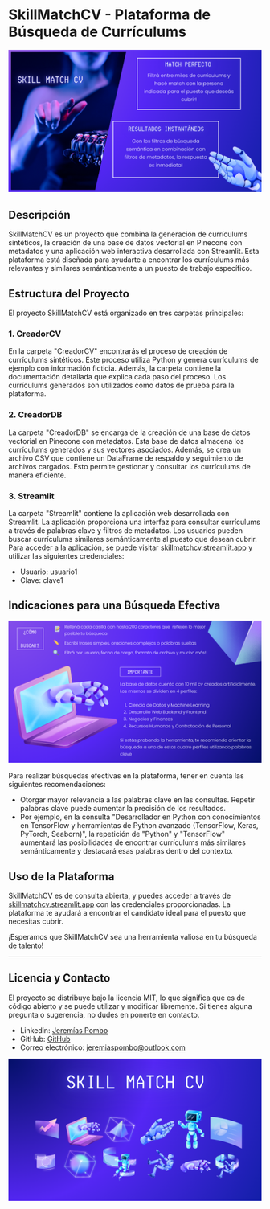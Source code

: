# SkillMatchCV - Plataforma de Búsqueda de Currículums
<div style="text-align:center;">
<img src="media/1.png" alt="Descripción de la imagen" width="700">
</div>


## Descripción

SkillMatchCV es un proyecto que combina la generación de currículums sintéticos, la creación de una base de datos vectorial en Pinecone con metadatos y una aplicación web interactiva desarrollada con Streamlit. Esta plataforma está diseñada para ayudarte a encontrar los currículums más relevantes y similares semánticamente a un puesto de trabajo específico.

## Estructura del Proyecto

El proyecto SkillMatchCV está organizado en tres carpetas principales:

### 1. CreadorCV

En la carpeta "CreadorCV" encontrarás el proceso de creación de currículums sintéticos. Este proceso utiliza Python y genera currículums de ejemplo con información ficticia. Además, la carpeta contiene la documentación detallada que explica cada paso del proceso. Los currículums generados son utilizados como datos de prueba para la plataforma.

### 2. CreadorDB

La carpeta "CreadorDB" se encarga de la creación de una base de datos vectorial en Pinecone con metadatos. Esta base de datos almacena los currículums generados y sus vectores asociados. Además, se crea un archivo CSV que contiene un DataFrame de respaldo y seguimiento de archivos cargados. Esto permite gestionar y consultar los currículums de manera eficiente.

### 3. Streamlit

La carpeta "Streamlit" contiene la aplicación web desarrollada con Streamlit. La aplicación proporciona una interfaz para consultar currículums a través de palabras clave y filtros de metadatos. Los usuarios pueden buscar currículums similares semánticamente al puesto que desean cubrir. Para acceder a la aplicación, se puede visitar [skillmatchcv.streamlit.app](https://skillmatchcv.streamlit.app) y utilizar las siguientes credenciales:

- Usuario: usuario1
- Clave: clave1

## Indicaciones para una Búsqueda Efectiva
<div style="text-align:center;">
<img src="media/2.png" alt="Descripción de la imagen" width="700">
</div>

Para realizar búsquedas efectivas en la plataforma, tener en cuenta las siguientes recomendaciones:

- Otorgar mayor relevancia a las palabras clave en las consultas. Repetir palabras clave puede aumentar la precisión de los resultados.
- Por ejemplo, en la consulta "Desarrollador en Python con conocimientos en TensorFlow y herramientas de Python avanzado (TensorFlow, Keras, PyTorch, Seaborn)", la repetición de "Python" y "TensorFlow" aumentará las posibilidades de encontrar currículums más similares semánticamente y destacará esas palabras dentro del contexto.

## Uso de la Plataforma

SkillMatchCV es de consulta abierta, y puedes acceder a través de [skillmatchcv.streamlit.app](https://skillmatchcv.streamlit.app) con las credenciales proporcionadas. La plataforma te ayudará a encontrar el candidato ideal para el puesto que necesitas cubrir.

¡Esperamos que SkillMatchCV sea una herramienta valiosa en tu búsqueda de talento!

---
## Licencia y Contacto

El proyecto se distribuye bajo la licencia MIT, lo que significa que es de código abierto y se puede utilizar y modificar libremente. Si tienes alguna pregunta o sugerencia, no dudes en ponerte en contacto.

* Linkedin: [Jeremías Pombo](https://www.linkedin.com/in/jeremiaspombo/)
* GitHub: [GitHub](https://github.com/Jeremias44)
* Correo electrónico: jeremiaspombo@outlook.com

<div style="text-align:center;">
<img src="media/3.png" alt="Descripción de la imagen" width="700">
</div>